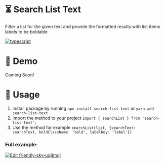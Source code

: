 # :hourglass_flowing_sand: Search List Text
Filter a list for the given text and provide the formatted results with list items labels to be boldable

[![typescript](https://img.shields.io/npm/types/search-list-text?style=plastic)](https://www.typescriptlang.org/)

# 🚀 Demo
Coming Soon!

# 📜 Usage
1) Install package by running ``npm install search-list-text`` or ``yarn add search-list-text``
2) Import the method to your project ``import { searchList } from 'search-list-text';``
3) Use the method for example ``searchList(list, {searchText: searchText, boldClassName: 'bold', labelKey: 'label'})``

### Full example: 
[![Edit friendly-sky-uq8mql](https://codesandbox.io/static/img/play-codesandbox.svg)](https://codesandbox.io/s/friendly-sky-uq8mql?fontsize=14&hidenavigation=1&theme=dark)
